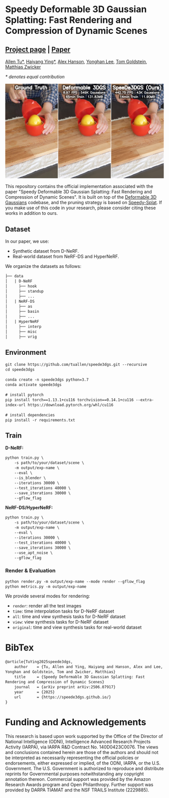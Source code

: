 # Speedy Deformable 3D Gaussian Splatting: Fast Rendering and Compression of Dynamic Scenes

## [Project page](https://speede3dgs.github.io/) | [Paper](https://arxiv.org/abs/2506.07917)

[Allen Tu*](https://tuallen.github.io/), [Haiyang Ying*](https://oceanying.github.io), [Alex Hanson](https://www.cs.umd.edu/~hanson/), [Yonghan Lee](https://sites.google.com/view/yonghan-lee/home), [Tom Goldstein](https://www.cs.umd.edu/~tomg/), [Matthias Zwicker](https://www.cs.umd.edu/~zwicker/)

*\* denotes equal contribution*


<img src="assets/teaser.png" alt="Teaser Figure" />

This repository contains the official implementation associated with the paper "Speedy Deformable 3D Gaussian Splatting: Fast Rendering and Compression of Dynamic Scenes". It is built on top of the [Deformable 3D Gaussians](https://github.com/ingra14m/Deformable-3D-Gaussians) codebase, and the pruning strategy is based on [Speedy-Splat](https://github.com/j-alex-hanson/speedy-splat). If you make use of this code in your research, please consider citing these works in addition to ours.

## Dataset

In our paper, we use:

- Synthetic dataset from D-NeRF.
- Real-world dataset from NeRF-DS and HyperNeRF.

We organize the datasets as follows:

```shell
├── data
│   | D-NeRF 
│     ├── hook
│     ├── standup 
│     ├── ...
│   | NeRF-DS
│     ├── as
│     ├── basin
│     ├── ...
│   | HyperNeRF
│     ├── interp
│     ├── misc
│     ├── vrig
```

## Environment

```shell
git clone https://github.com/tuallen/speede3dgs.git --recursive
cd speede3dgs

conda create -n speede3dgs python=3.7
conda activate speede3dgs

# install pytorch
pip install torch==1.13.1+cu116 torchvision==0.14.1+cu116 --extra-index-url https://download.pytorch.org/whl/cu116

# install dependencies
pip install -r requirements.txt
```

## Train

**D-NeRF:**

```shell
python train.py \ 
    -s path/to/your/dataset/scene \ 
    -m output/exp-name \ 
    --eval \ 
    --is_blender \ 
    --iterations 30000 \ 
    --test_iterations 40000 \ 
    --save_iterations 30000 \ 
    --gflow_flag 
```

**NeRF-DS/HyperNeRF:**

```shell
python train.py \ 
    -s path/to/your/dataset/scene \ 
    -m output/exp-name \ 
    --eval \ 
    --iterations 30000 \ 
    --test_iterations 40000 \ 
    --save_iterations 30000 \ 
    --use_apt_noise \ 
    --gflow_flag 
```


### Render & Evaluation

```shell
python render.py -m output/exp-name --mode render --gflow_flag
python metrics.py -m output/exp-name
```

We provide several modes for rendering:

- `render`: render all the test images
- `time`: time interpolation tasks for D-NeRF dataset
- `all`: time and view synthesis tasks for D-NeRF dataset
- `view`: view synthesis tasks for D-NeRF dataset
- `original`: time and view synthesis tasks for real-world dataset

# BibTex

```
@article{TuYing2025speede3dgs,
    author    = {Tu, Allen and Ying, Haiyang and Hanson, Alex and Lee, Yonghan and Goldstein, Tom and Zwicker, Matthias}
    title     = {Speedy Deformable 3D Gaussian Splatting: Fast Rendering and Compression of Dynamic Scenes}
    journal   = {arXiv preprint arXiv:2506.07917}
    year      = {2025}
    url       = {https://speede3dgs.github.io/}
}
```

# Funding and Acknowledgements

This research is based upon work supported by the Office of the Director of National Intelligence (ODNI), Intelligence Advanced Research Projects Activity (IARPA), via IARPA R&D Contract No. 140D0423C0076. The views and conclusions contained herein are those of the authors and should not be interpreted as necessarily representing the official policies or endorsements, either expressed or implied, of the ODNI, IARPA, or the U.S. Government. The U.S. Government is authorized to reproduce and distribute reprints for Governmental purposes notwithstanding any copyright annotation thereon. Commercial support was provided by the Amazon Research Awards program and Open Philanthropy. Further support was provided by DARPA TIAMAT and the NSF TRAILS Institute (2229885).